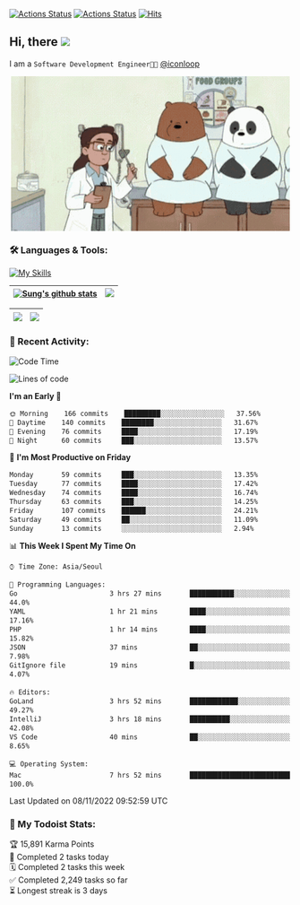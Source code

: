 
[![Actions Status](https://github.com/ddok2/ddok2/workflows/Todoist%20Readme/badge.svg)](https://github.com/ddok2/ddok2/actions)
[![Actions Status](https://github.com/ddok2/ddok2/workflows/wakatime-stats/badge.svg)](https://github.com/ddok2/ddok2/actions)
[![Hits](https://hits.seeyoufarm.com/api/count/incr/badge.svg?url=https%3A%2F%2Fgithub.com%2Fddok2&count_bg=%23FF9595&title_bg=%23555555&icon=github.svg&icon_color=%23FFFFFF&title=hits&edge_flat=false)](https://hits.seeyoufarm.com)

<!-- ![visitors](https://visitor-badge.laobi.icu/badge?page_id=ddok2.ddok2) -->
## Hi, there <img src="https://raw.githubusercontent.com/MartinHeinz/MartinHeinz/master/wave.gif" width="3%">

I am a `Software Development Engineer🧑‍💻` [@iconloop](https://github.com/iconloop)


<p align="center">
    <img align="center" alt="GIF" src="img/debugging.gif" />
</p>


### 🛠 Languages & Tools:

[![My Skills](https://skillicons.dev/icons?i=go,js,ts,py,express,react,svelte,jquery,pug,mongodb,mysql,redis,aws,docker,kubernetes)](https://skillicons.dev)


| <a href="https://github.com/ddok2"><img align="center" src="https://github-readme-stats-ddok2.vercel.app/api?username=ddok2&show_icons=true&include_all_commits=true&count_private=true&theme=buefy&hide_border=true" alt="Sung's github stats" /></a> | <a href="https://github.com/ddok2"><img src="http://github-readme-streak-stats.herokuapp.com?user=ddok2&hide_border=true" /></a> |
| ------------- |------------- |


| <a href="https://github.com/ddok2"><img align="center" src="https://github-readme-stats.vercel.app/api/top-langs/?username=ddok2&theme=buefy&hide=html,css&hide_border=true" /></a> | <a href="https://github.com/ddok2"><img align="center" src="https://activity-graph.herokuapp.com/graph?username=ddok2&theme=github&hide_border=true" height="250" /></a> |
| ------------- |--------------------------------------------------------------------------------------------------------------------------------------------------------------------------|


<!-- <details open>
    <summary>📈 My GitHub Stats</summary>
    <p align="center">
        <a href="https://github.com/ddok2">
            <img align="center" src="https://github-readme-stats.vercel.app/api?username=ddok2&show_icons=true&include_all_commits=true&count_private=true&theme=buefy&hide_border=true" alt="Sung's github stats" />
        </a>
    </p>
</details>
<details>
    <summary>💬 Top Languages</summary>
    <p align="center"> 
        <a href="https://github.com/ddok2">
            <img align="center" src="https://github-readme-stats.vercel.app/api/top-langs/?username=ddok2&layout=compact&theme=buefy&hide=html,css&hide_border=true" />
        </a>
    </p>
</details> -->


### 🌈 Recent Activity:
<!--START_SECTION:waka-->
![Code Time](http://img.shields.io/badge/Code%20Time-1%2C842%20hrs%2029%20mins-blue)

![Lines of code](https://img.shields.io/badge/From%20Hello%20World%20I%27ve%20Written-1%20Million%20lines%20of%20code-blue)

**I'm an Early 🐤** 

```text
🌞 Morning    166 commits    █████████░░░░░░░░░░░░░░░░   37.56% 
🌆 Daytime    140 commits    ████████░░░░░░░░░░░░░░░░░   31.67% 
🌃 Evening    76 commits     ████░░░░░░░░░░░░░░░░░░░░░   17.19% 
🌙 Night      60 commits     ███░░░░░░░░░░░░░░░░░░░░░░   13.57%

```
📅 **I'm Most Productive on Friday** 

```text
Monday       59 commits     ███░░░░░░░░░░░░░░░░░░░░░░   13.35% 
Tuesday      77 commits     ████░░░░░░░░░░░░░░░░░░░░░   17.42% 
Wednesday    74 commits     ████░░░░░░░░░░░░░░░░░░░░░   16.74% 
Thursday     63 commits     ███░░░░░░░░░░░░░░░░░░░░░░   14.25% 
Friday       107 commits    ██████░░░░░░░░░░░░░░░░░░░   24.21% 
Saturday     49 commits     ██░░░░░░░░░░░░░░░░░░░░░░░   11.09% 
Sunday       13 commits     ░░░░░░░░░░░░░░░░░░░░░░░░░   2.94%

```


📊 **This Week I Spent My Time On** 

```text
⌚︎ Time Zone: Asia/Seoul

💬 Programming Languages: 
Go                       3 hrs 27 mins       ███████████░░░░░░░░░░░░░░   44.0% 
YAML                     1 hr 21 mins        ████░░░░░░░░░░░░░░░░░░░░░   17.16% 
PHP                      1 hr 14 mins        ████░░░░░░░░░░░░░░░░░░░░░   15.82% 
JSON                     37 mins             ██░░░░░░░░░░░░░░░░░░░░░░░   7.98% 
GitIgnore file           19 mins             █░░░░░░░░░░░░░░░░░░░░░░░░   4.07%

🔥 Editors: 
GoLand                   3 hrs 52 mins       ████████████░░░░░░░░░░░░░   49.27% 
IntelliJ                 3 hrs 18 mins       ██████████░░░░░░░░░░░░░░░   42.08% 
VS Code                  40 mins             ██░░░░░░░░░░░░░░░░░░░░░░░   8.65%

💻 Operating System: 
Mac                      7 hrs 52 mins       █████████████████████████   100.0%

```


 Last Updated on 08/11/2022 09:52:59 UTC
<!--END_SECTION:waka-->

### 🚧 My Todoist Stats:
<!-- TODO-IST:START -->
🏆  15,891 Karma Points           
🌸  Completed 2 tasks today           
🗓  Completed 2 tasks this week           
✅  Completed 2,249 tasks so far           
⏳  Longest streak is 3 days
<!-- TODO-IST:END -->

